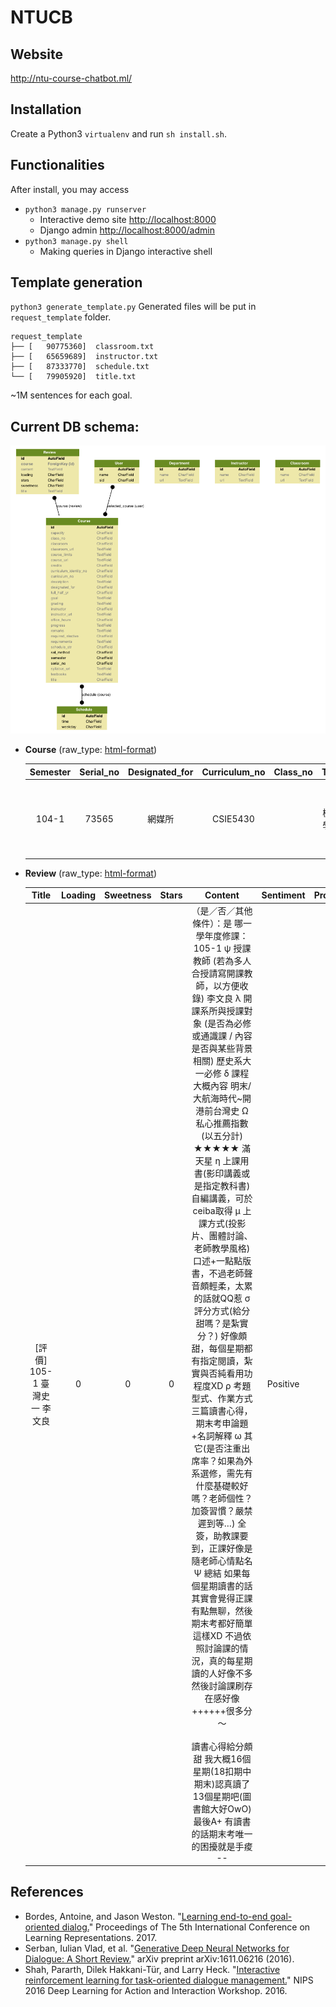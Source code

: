 # NTUCB 

## Website
http://ntu-course-chatbot.ml/

## Installation

Create a Python3 ``virtualenv`` and run ``sh install.sh``.

## Functionalities

After install, you may access 

- ``python3 manage.py runserver``
    - Interactive demo site [http://localhost:8000](http://localhost:8000) 
	-  Django admin [http://localhost:8000/admin](http://localhost:8000/admin) 
- ``python3 manage.py shell``
	-  Making queries in Django interactive shell

## Template generation
``python3 generate_template.py``
Generated files will be put in ``request_template`` folder.

```text
request_template
├── [   90775360]  classroom.txt
├── [   65659689]  instructor.txt
├── [   87333770]  schedule.txt
└── [   79905920]  title.txt
```

~1M sentences for each goal.

## Current DB schema:

![](crawler/db_schema.png)

* **Course** (raw_type: [html-format](crawler/md-based_course-table_example.html))


    |  Semester  |  Serial_no  |  Designated_for  |  Curriculum_no  |  Class_no  |  Title   |  Credits  |  Curriculum_identity_no  |  Full_half_yr  |  Required_elective  |  Instructor  |                             Instructor_url                              |  Sel_method  |  Schedule_str  |  Classroom  |                  Classroom_url                   |  Capacity  |               Course_limits                |                     Remarks                      |                                                               Syllabus_url                                                               |  Description  |  Goal  |  Requirements  |  Office_hours  |  Textbooks  |  Grading  |  Progress  |  Course_url  |
    |:----------:|:-----------:|:----------------:|:---------------:|:----------:|:--------:|:---------:|:------------------------:|:--------------:|:-------------------:|:------------:|:-----------------------------------------------------------------------:|:------------:|:--------------:|:-----------:|:------------------------------------------------:|:----------:|:------------------------------------------:|:------------------------------------------------:|:----------------------------------------------------------------------------------------------------------------------------------------:|:-------------:|:------:|:--------------:|:--------------:|:-----------:|:---------:|:----------:|:------------:|
    |   104-1    |    73565    |      網媒所      |    CSIE5430     |            | 機器學習 |     4     |        922 U4240         |      半年      |        選修         |    林軒田    | http://nol2.aca.ntu.edu.tw/nol/coursesearch/teacher.php?op=s2&td=902083 |      2       |   一3,4三3,4   |    資103    | http://map.ntu.edu.tw/ntu.html?layer=&uid=AT3001 |    176     | 限學士班三年級以上,本校修課人數上限：176人 | 初選不開放。本課程將配合開設大型線上開放式課程。 | http://nol2.aca.ntu.edu.tw/nol/coursesearch/print_table.php?course_id=922 U4240&class=&dpt_code=9440&ser_no=73565&semester=104-1&lang=CH |               |        |                |                |             |           |            |              |


* **Review** (raw_type: [html-format](crawler/md-based_review-table_example.html))

    |            Title             |  Loading  |  Sweetness  |  Stars  |                                                                                                                                                                                                                                                                                                                                                                                                                                                                                                                   Content                                                                                                                                                                                                                                                                                                                                                                                                                                                                                                                    |  Sentiment  |  Probability  |
    |:----------------------------:|:---------:|:-----------:|:-------:|:--------------------------------------------------------------------------------------------------------------------------------------------------------------------------------------------------------------------------------------------------------------------------------------------------------------------------------------------------------------------------------------------------------------------------------------------------------------------------------------------------------------------------------------------------------------------------------------------------------------------------------------------------------------------------------------------------------------------------------------------------------------------------------------------------------------------------------------------------------------------------------------------------------------------------------------------------------------------------------------------------------------------------------------------:|:-----------:|:-------------:|
    | [評價] 105-1 臺灣史一 李文良 |     0     |      0      |    0    | （是／否／其他條件）：是 哪一學年度修課： 105-1 ψ 授課教師 (若為多人合授請寫開課教師，以方便收錄) 李文良 λ 開課系所與授課對象 (是否為必修或通識課 / 內容是否與某些背景相關) 歷史系大一必修 δ 課程大概內容 明末/大航海時代~開港前台灣史 Ω 私心推薦指數(以五分計) ★★★★★ 滿天星 η 上課用書(影印講義或是指定教科書) 自編講義，可於ceiba取得 μ 上課方式(投影片、團體討論、老師教學風格) 口述+一點點版書，不過老師聲音頗輕柔，太累的話就QQ惹 σ 評分方式(給分甜嗎？是紮實分？) 好像頗甜，每個星期都有指定閱讀，紮實與否純看用功程度XD ρ 考題型式、作業方式 三篇讀書心得，期末考申論題+名詞解釋 ω 其它(是否注重出席率？如果為外系選修，需先有什麼基礎較好嗎？老師個性？ 加簽習慣？嚴禁遲到等…) 全簽，助教課要到，正課好像是隨老師心情點名 Ψ 總結 如果每個星期讀書的話其實會覺得正課有點無聊，然後期末考都好簡單這樣XD 不過依照討論課的情況，真的每星期讀的人好像不多 然後討論課刷存在感好像++++++很多分～ 　　　　　　　 讀書心得給分頗甜 我大概16個星期(18扣期中期末)認真讀了13個星期吧(圖書館大好OwO) 最後A+ 有讀書的話期末考唯一的困擾就是手痠 -- |  Positive   |      0.6      |


## References

- Bordes, Antoine, and Jason Weston. "[Learning end-to-end goal-oriented dialog.](https://arxiv.org/pdf/1605.07683.pdf)" Proceedings of The 5th International Conference on Learning Representations. 2017.
- Serban, Iulian Vlad, et al. "[Generative Deep Neural Networks for Dialogue: A Short Review.](https://arxiv.org/pdf/1611.06216.pdf)" arXiv preprint arXiv:1611.06216 (2016).
- Shah, Pararth, Dilek Hakkani-Tür, and Larry Heck. "[Interactive reinforcement learning for task-oriented dialogue management.](https://static.googleusercontent.com/media/research.google.com/zh-TW//pubs/archive/45734.pdf)" NIPS 2016 Deep Learning for Action and Interaction Workshop. 2016.